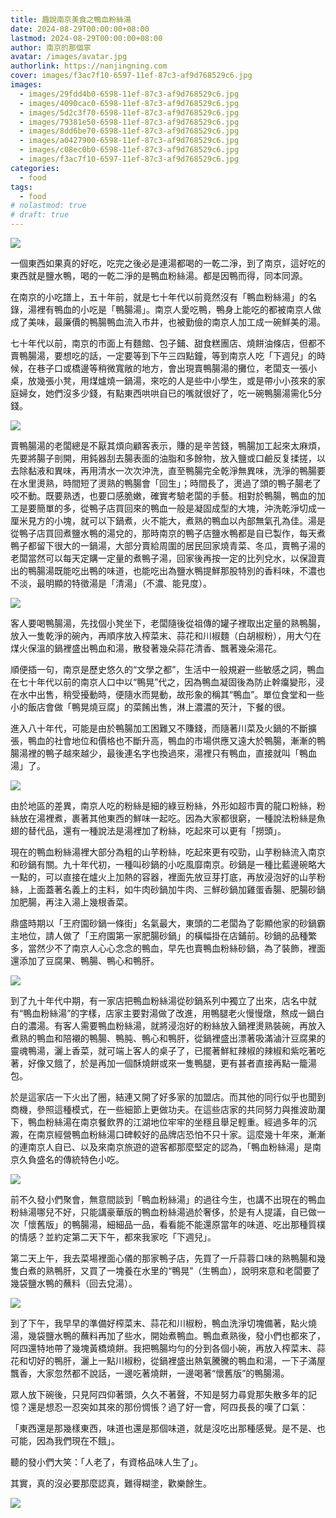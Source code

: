 ```yaml
---
title: 趣說南京美食之鴨血粉絲湯
date: 2024-08-29T00:00:00+08:00
lastmod: 2024-08-29T00:00:00+08:00
author: 南京的那個寧
avatar: /images/avatar.jpg
authorlink: https://nanjingning.com
cover: images/f3ac7f10-6597-11ef-87c3-af9d768529c6.jpg
images:
  - images/29fdd4b0-6598-11ef-87c3-af9d768529c6.jpg
  - images/4090cac0-6598-11ef-87c3-af9d768529c6.jpg
  - images/5d2c3f70-6598-11ef-87c3-af9d768529c6.jpg
  - images/79381e50-6598-11ef-87c3-af9d768529c6.jpg
  - images/8dd6be70-6598-11ef-87c3-af9d768529c6.jpg
  - images/a0427900-6598-11ef-87c3-af9d768529c6.jpg
  - images/c08ec0b0-6598-11ef-87c3-af9d768529c6.jpg
  - images/f3ac7f10-6597-11ef-87c3-af9d768529c6.jpg
categories:
  - food
tags:
  - food
# nolastmod: true
# draft: true
---
```

![](images/f3ac7f10-6597-11ef-87c3-af9d768529c6.jpg)

一個東西如果真的好吃，吃完之後必是連湯都喝的一乾二淨，到了南京，這好吃的東西就是鹽水鴨，喝的一乾二淨的是鴨血粉絲湯。都是因鴨而得，同本同源。

<!--more-->

在南京的小吃譜上，五十年前，就是七十年代以前竟然沒有「鴨血粉絲湯」的名錄，湯裡有鴨血的小吃是「鴨腸湯」。南京人愛吃鴨，鴨身上能吃的都被南京人做成了美味，最廉價的鴨腸鴨血流入市井，也被勤儉的南京人加工成一碗鮮美的湯。

七十年代以前，南京的市面上有麵館、包子鋪、甜食糕團店、燒餅油條店，但都不賣鴨腸湯，要想吃的話，一定要等到下午三四點鐘，等到南京人吃「下週兒」的時候，在巷子口或橋邊等稍微寬敞的地方，會出現賣鴨腸湯的攤位，老闆支一張小桌，放幾張小凳，用煤爐燒一鍋湯，來吃的人是些中小學生，或是帶小小孩來的家庭婦女，她們沒多少錢，有點東西哄哄自已的嘴就很好了，吃一碗鴨腸湯需化5分錢。

![](images/29fdd4b0-6598-11ef-87c3-af9d768529c6.jpg)

賣鴨腸湯的老闆總是不厭其煩向顧客表示，賺的是辛苦錢，鴨腸加工起來太麻煩，先要將腸子剖開，用鈍器刮去腸表面的油脂和多餘物，放入鹽或口鹼反复揉搓，以去除黏液和異味，再用清水一次次沖洗，直至鴨腸完全乾淨無異味，洗淨的鴨腸要在水里燙熟，時間短了燙熟的鴨腸會「回生」；時間長了，燙過了頭的鴨子腸老了咬不動。既要熟透，也要口感脆嫩，確實考驗老闆的手藝。相對於鴨腸，鴨血的加工是要簡單的多，從鴨子店買回來的鴨血一般是凝固成型的大塊，沖洗乾淨切成一厘米見方的小塊，就可以下鍋煮，火不能大，煮熟的鴨血以內部無氣孔為佳。湯是從鴨子店買回煮鹽水鴨的湯兌的，那時南京的鴨子店鹽水鴨都是自已製作，每天煮鴨子都留下很大的一鍋湯，大部分賣給周圍的居民回家燒青菜、冬瓜，賣鴨子湯的老闆當然可以每天定購一定量的煮鴨子湯，回家後再按一定的比列兌水，以保證賣出的鴨腸湯既能吃出鴨的味道，也能吃出為鹽水鴨提鮮那股特別的香料味，不濃也不淡，最明顯的特徵湯是「清湯」（不濃、能見度）。

![](images/4090cac0-6598-11ef-87c3-af9d768529c6.jpg)

客人要喝鴨腸湯，先找個小凳坐下，老闆隨後從祖傳的罐子裡取出定量的熟鴨腸，放入一隻乾淨的碗內，再順序放入榨菜末、蒜花和川椒麵（白胡椒粉），用大勺在煤火保溫的鍋裡盛出鴨血和湯，散發著幾朵蒜花清香、飄著幾朵湯花。

順便插一句，南京是歷史悠久的“文學之都”，生活中一般規避一些敏感之詞，鴨血在七十年代以前的南京人口中以“鴨晃”代之，因為鴨血凝固後為防止幹癟變形，浸在水中出售，稍受擾動時，便隨水而晃動，故形象的稱其“鴨血”。單位食堂和一些小的飯店會做「鴨晃燒豆腐」的菜餚出售，淋上濃濃的芡汁，下餐的很。

進入八十年代，可能是由於鴨腸加工困難又不賺錢，而隨著川菜及火鍋的不斷擴張，鴨血的社會地位和價格也不斷升高，鴨血的市場供應又遠大於鴨腸，漸漸的鴨腸湯裡的鴨子越來越少，最後連名字也換過來，湯裡只有鴨血，直接就叫「鴨血湯」了。

![](images/5d2c3f70-6598-11ef-87c3-af9d768529c6.jpg)

由於地區的差異，南京人吃的粉絲是細的綠豆粉絲，外形如超市賣的龍口粉絲，粉絲放在湯裡煮，裹著其他東西的鮮味一起吃。因為大家都很窮，一種說法粉絲是魚翅的替代品，還有一種說法是湯裡加了粉絲，吃起來可以更有「撈頭」。

現在的鴨血粉絲湯裡大部分為粗的山芋粉絲，吃起來更有咬勁，山芋粉絲流入南京和砂鍋有關。九十年代初，一種叫砂鍋的小吃風靡南京。砂鍋是一種比藍邊碗略大一點的，可以直接在爐火上加熱的容器，裡面先放豆芽打底，再放浸泡好的山芋粉絲，上面蓋著名義上的主料，如牛肉砂鍋加牛肉、三鮮砂鍋加雞蛋香腸、肥腸砂鍋加肥腸，再注入湯上幾根香菜。

鼎盛時期以「王府園砂鍋一條街」名氣最大，東頭的二老闆為了彰顯他家的砂鍋霸主地位，請人做了「王府園第一家肥腸砂鍋」的橫幅掛在店鋪前。砂鍋的品種繁多，當然少不了南京人心心念念的鴨血，早先也賣鴨血粉絲砂鍋，為了裝飾，裡面還添加了豆腐果、鴨腸、鴨心和鴨肝。

![](images/79381e50-6598-11ef-87c3-af9d768529c6.jpg)

到了九十年代中期，有一家店把鴨血粉絲湯從砂鍋系列中獨立了出來，店名中就有“鴨血粉絲湯”的字樣，店家主要對湯做了改進，用鴨腿老火慢慢燉，熬成一鍋白白的濃湯。有客人需要鴨血粉絲湯，就將浸泡好的粉絲放入鍋裡燙熟裝碗，再放入煮熟的鴨血和陪襯的鴨腸、鴨肫、鴨心和鴨肝，從鍋裡盛出漂著吸滿滷汁豆腐果的靈魂鴨湯，灑上香菜，就可端上客人的桌子了，已擺著鮮紅辣椒的辣椒和紫吃著吃著，好像又餓了，於是再加一個酥燒餅或來一隻鴨腿，更有甚者直接再點一籠湯包。

於是這家店一下火出了圈，結連又開了好多家的加盟店。而其他的同行似乎也聞到商機，參照這種模式，在一些細節上更做功夫。在這些店家的共同努力與推波助瀾下，鴨血粉絲湯在南京餐飲界的江湖地位牢牢的坐穩且舉足輕重。經過多年的沉澱，在南京經營鴨血粉絲湯口碑較好的品牌店恐怕不只十家。這麼幾十年來，漸漸的連南京人自已、以及來南京旅遊的遊客都那麼堅定的認為，「鴨血粉絲湯」是南京久負盛名的傳統特色小吃。

![](images/8dd6be70-6598-11ef-87c3-af9d768529c6.jpg)

前不久發小們聚會，無意間談到「鴨血粉絲湯」的過往今生，也講不出現在的鴨血粉絲湯哪兒不好，只能講豪華版的鴨血粉絲湯過於奢侈，於是有人提議，自已做一次「懷舊版」的鴨腸湯，細細品一品，看看能不能還原當年的味道、吃出那種質樸的情感？並約定第二天下午，都來我家吃「下週兒」。

第二天上午，我去菜場裡面心儀的那家鴨子店，先買了一斤蒜蓉口味的熟鴨腸和幾隻白煮的熟鴨肝，又買了一塊養在水里的“鴨晃”（生鴨血），說明來意和老闆要了幾袋鹽水鴨的蘸料（回去兌湯）。

![](images/a0427900-6598-11ef-87c3-af9d768529c6.jpg)

到了下午，我早早的準備好榨菜末、蒜花和川椒粉，鴨血洗淨切塊備著，點火燒湯，幾袋鹽水鴨的蘸料再加了些水，開始煮鴨血。鴨血煮熟後，發小們也都來了，阿四還特地帶了幾塊黃橋燒餅。我把鴨腸均勻的分到各個小碗，再放入榨菜末、蒜花和切好的鴨肝，灑上一點川椒粉，從鍋裡盛出熱氣騰騰的鴨血和湯，一下子滿屋飄香，大家忽然都不說話，一邊吃著燒餅，一邊喝著“懷舊版”的鴨腸湯。

眾人放下碗後，只見阿四仰著頭，久久不著聲，不知是努力尋覓那失散多年的記憶？還是想忍一忍突如其來的那份惆悵？過了好一會，阿四長長的嘆了口氣：

「東西還是那幾樣東西，味道也還是那個味道，就是沒吃出那種感覺。是不是、也可能，因為我們現在不餓」。

聽的發小們大笑：「人老了，有資格品味人生了」。

其實，真的沒必要那麼認真，難得糊塗，歡樂餘生。

![](images/c08ec0b0-6598-11ef-87c3-af9d768529c6.jpg)
